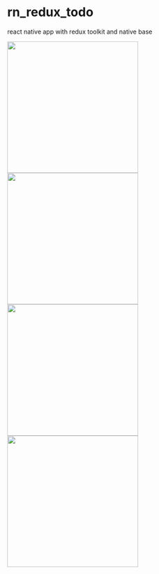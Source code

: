 # rn_redux_todo
react native app with redux toolkit and native base

<img src="https://user-images.githubusercontent.com/38187170/204111096-10310905-3c41-4be7-8e99-8feb00f41061.png" width="300" />
<img src="https://user-images.githubusercontent.com/38187170/204111098-f337a264-cb39-431c-8b36-8e3654861c12.png" width="300" />
<img src="https://user-images.githubusercontent.com/38187170/204111100-11ee543a-1cf3-4bc4-ac16-c207de138d6f.png" width="300" />
<img src="https://user-images.githubusercontent.com/38187170/204111102-8def94cf-9bb0-48d4-93cb-b0e9be9067c2.png" width="300" />

